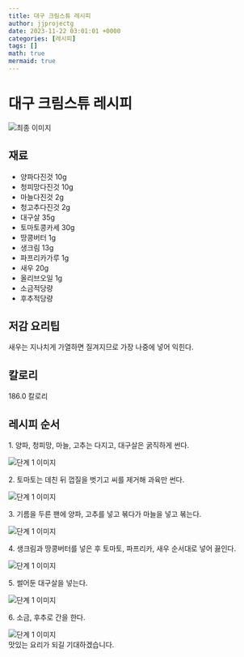 ```yaml
---
title: 대구 크림스튜 레시피
author: jjprojectg
date: 2023-11-22 03:01:01 +0000
categories: [레시피]
tags: []
math: true
mermaid: true
---
```

<meta name="og:type" content="website"/>
<meta charset="UTF-8"/>
<div class="header">
  <h1>대구 크림스튜 레시피</h1>
</div>

<div class="container my-4">
  <div class="row">
    <div class="col-12 col-md-6">
      <div class="recipe-image">
        <img src="http://www.foodsafetykorea.go.kr/uploadimg/20141117/20141117053550_1416213350093.jpg" class="step-image" alt="최종 이미지"/>
      </div>
    </div>
    <div class="col-12 col-md-6">
      <div class="ingredients">
        <h2>재료</h2>
        <ul class="card">
          <li> 양파다진것 10g </li>
          <li>  청피망다진것 10g </li>
          <li>  마늘다진것 2g </li>
          <li>  청고추다진것 2g </li>
          <li>  대구살 35g </li>
          <li>  토마토콩카세 30g </li>
          <li>  땅콩버터 1g </li>
          <li>  생크림 13g </li>
          <li>  파프리카가루 1g </li>
          <li>  새우 20g </li>
          <li>  올리브오일 1g </li>
          <li>  소금적당량 </li>
          <li>  후추적당량 </li>
</ul>
      </div>
    </div>
    <div class="col-12 col-md-6">
      <div class="ingredients">
        <h2>저감 요리팁</h2>
        <div class="card"> 
          <p>
            새우는 지나치게 가열하면 질겨지므로 가장 나중에 넣어 익힌다.
          </p>
        </div>
      </div>
      <div class="ingredients">
        <h2>칼로리</h2>
        <div class="card"> 
          <p>
            186.0 칼로리
          </p>
        </div>
      </div>
    </div>
  </div>

  <h2 class="my-4">레시피 순서</h2>
  <div class="card recipe-card">
    <div class="card-body recipe-step">
      <p class="card-text step-description">1. 양파, 청피망, 마늘, 고추는 다지고, 대구살은 굵직하게 썬다.</p>
      <img src="http://www.foodsafetykorea.go.kr/uploadimg/cook/912-1.jpg" alt="단계 1 이미지" class="step-image"/>
    </div>
  </div>
  <div class="card recipe-card">
    <div class="card-body recipe-step">
      <p class="card-text step-description">2. 토마토는 데친 뒤 껍질을 벗기고 씨를 제거해 과육만 썬다.</p>
      <img src="http://www.foodsafetykorea.go.kr/uploadimg/cook/912-2.jpg" alt="단계 1 이미지" class="step-image"/>
    </div>
  </div>
  <div class="card recipe-card">
    <div class="card-body recipe-step">
      <p class="card-text step-description">3. 기름을 두른 팬에 양파, 고추를 넣고 볶다가 마늘을 넣고 볶는다.</p>
      <img src="http://www.foodsafetykorea.go.kr/uploadimg/cook/912-3.jpg" alt="단계 1 이미지" class="step-image"/>
    </div>
  </div>
  <div class="card recipe-card">
    <div class="card-body recipe-step">
      <p class="card-text step-description">4. 생크림과 땅콩버터를 넣은 후 토마토, 파프리카, 새우 순서대로 넣어 끓인다.</p>
      <img src="http://www.foodsafetykorea.go.kr/uploadimg/cook/912-4.jpg" alt="단계 1 이미지" class="step-image"/>
    </div>
  </div>
  <div class="card recipe-card">
    <div class="card-body recipe-step">
      <p class="card-text step-description">5. 썰어둔 대구살을 넣는다.</p>
      <img src="http://www.foodsafetykorea.go.kr/uploadimg/cook/912-5.jpg" alt="단계 1 이미지" class="step-image"/>
    </div>
  </div>
  <div class="card recipe-card">
    <div class="card-body recipe-step">
      <p class="card-text step-description">6. 소금, 후추로 간을 한다.</p>
      <img src="http://www.foodsafetykorea.go.kr/uploadimg/cook/912-6.jpg" alt="단계 1 이미지" class="step-image"/>
    </div>
  </div>

</div>
맛있는 요리가 되길 기대하겠습니다.
